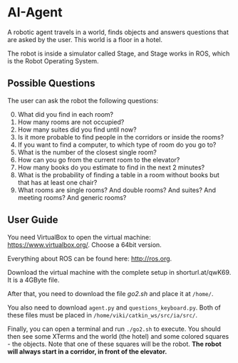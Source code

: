 # AI-Agent
A robotic agent travels in a world, finds objects and answers questions that are asked by the user. This world is a floor in a hotel.

The robot is inside a simulator called Stage, and Stage works in ROS, which is the Robot Operating System.

## Possible Questions
The user can ask the robot the following questions:

0. What did you find in each room?
1. How many rooms are not occupied?
2. How many suites did you find until now?
3. Is it more probable to find people in the corridors or inside the rooms?
4. If you want to find a computer, to which type of room do you go to?
5. What is the number of the closest single room?
6. How can you go from the current room to the elevator?
7. How many books do you estimate to find in the next 2 minutes?
8. What is the probability of finding a table in a room without books but that
has at least one chair?
9. What rooms are single rooms? And double rooms? And suites? And meeting rooms? And generic rooms?


## User Guide

You need VirtualBox to open the virtual machine: https://www.virtualbox.org/. Choose a 64bit version.

Everything about ROS can be found here: http://ros.org.

Download the virtual machine with the complete setup in shorturl.at/qwK69.  It is a 4GByte file.


After that, you need to download the file *go2.sh* and place it at `/home/`.

You also need to download `agent.py` and `questions_keyboard.py`. Both of these files must be placed in `/home/viki/catkin_ws/src/ia/src/`.

Finally, you can open a terminal and run `./go2.sh` to execute. You should then see some XTerms and the world (the hotel) and some colored squares - the objects. 
Note that one of these squares will be the robot. **The robot will always start in a corridor, in front of the elevator.**

